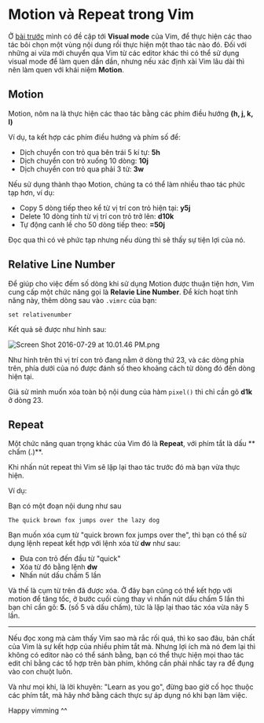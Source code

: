 # Motion và Repeat trong Vim

Ở [bài trước](https://thefullsnack.com/posts/vai-phim-tat-vim.html) mình có đề cập tới **Visual mode** của Vim, để thực hiện các thao tác bôi chọn một vùng nội dung rồi thực hiện một thao tác nào đó. Đối với những ai vừa mới chuyển qua Vim từ các editor khác thì có thể sử dụng visual mode để làm quen dần dần, nhưng nếu xác định xài Vim lâu dài thì nên làm quen với khái niệm **Motion**.

## Motion

Motion, nôm na là thực hiện các thao tác bằng các phím điều hướng **(h, j, k, l)**

Ví dụ, ta kết hợp các phím điều hướng và phím số để:

- Dịch chuyển con trỏ qua bên trái 5 kí tự: **5h**
- Dịch chuyển con trỏ xuống 10 dòng: **10j**
- Dịch chuyển con trỏ qua phải 3 từ: **3w**

Nếu sử dụng thành thạo Motion, chúng ta có thể làm nhiều thao tác phức tạp hơn, ví dụ:

- Copy 5 dòng tiếp theo kể từ vị trí con trỏ hiện tại: **y5j**
- Delete 10 dòng tính từ vị trí con trỏ trở lên: **d10k**
- Tự động canh lề cho 50 dòng tiếp theo: **=50j**

Đọc qua thì có vẻ phức tạp nhưng nếu dùng thì sẽ thấy sự tiện lợi của nó.

## Relative Line Number

Để giúp cho việc đếm số dòng khi sử dụng Motion được thuận tiện hơn, Vim cung cấp một chức năng gọi là **Relavie Line Number**. Để kích hoạt tính năng này, thêm dòng sau vào `.vimrc` của bạn:

```
set relativenumber
```

Kết quả sẽ được như hình sau:

![Screen Shot 2016-07-29 at 10.01.46 PM.png](https://qiita-image-store.s3.amazonaws.com/0/110308/93d9d7bd-cd56-744f-2db9-caaada4a8a5d.png "Screen Shot 2016-07-29 at 10.01.46 PM.png")

Như hình trên thì vị trí con trỏ đang nằm ở dòng thứ 23, và các dòng phía trên, phía dưới của nó được đánh số theo khoảng cách từ dòng đó đến dòng hiện tại.

Giả sử mình muốn xóa toàn bộ nội dung của hàm `pixel()` thì chỉ cần gõ **d1k** ở dòng 23.

## Repeat

Một chức năng quan trọng khác của Vim đó là **Repeat**, với phím tắt là dấu ** chấm (.)**.

Khi nhấn nút repeat thì Vim sẽ lặp lại thao tác trước đó mà bạn vừa thực hiện.

Ví dụ:

Bạn có một đoạn nội dung như sau

```
The quick brown fox jumps over the lazy dog
```

Bạn muốn xóa cụm từ "quick brown fox jumps over the", thì bạn có thể sử dụng lệnh repeat kết hợp với lệnh xóa từ **dw** như sau:

- Đưa con trỏ đến đầu từ "quick"
- Xóa từ đó bằng lệnh **dw**
- Nhấn nút dấu chấm 5 lần

Và thế là cụm từ trên đã được xóa. Ở đây bạn cũng có thể kết hợp với motion để tăng tốc, ở bước cuối cùng thay vì nhấn nút dấu chấm 5 lần thì bạn chỉ cần gõ: **5.** (số 5 và dấu chấm), tức là lặp lại thao tác xóa vừa nãy 5 lần.

---

Nếu đọc xong mà cảm thấy Vim sao mà rắc rối quá, thì ko sao đâu, bản chất của Vim là sự kết hợp của nhiều phím tắt mà. Nhưng lợi ích mà nó đem lại thì không có editor nào có thể sánh bằng, bạn có thể thực hiện mọi thao tác edit chỉ bằng các tổ hợp trên bàn phím, không cần phải nhấc tay ra để đụng vào con chuột luôn.

Và như mọi khi, là lời khuyên: "Learn as you go", đừng bao giờ cố học thuộc các phím tắt, mà hãy nhớ bằng cách thực sự áp dụng nó khi bạn làm việc.

Happy vimming ^^ 

